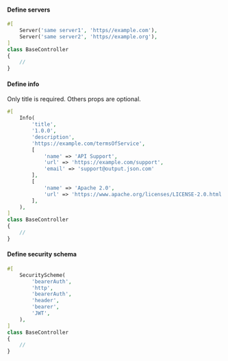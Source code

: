 #### Define servers

```php
#[
    Server('same server1', 'https//example.com'),
    Server('same server2', 'https//example.org'),
]
class BaseController 
{
    //
}
```

#### Define info
Only title is required. Others props are optional.
```php
#[
    Info(
        'title',
        '1.0.0',
        'description',
        'https://example.com/termsOfService',
        [
            'name' => 'API Support',
            'url' => 'https://example.com/support',
            'email' => 'support@output.json.com'
        ],
        [
            'name' => 'Apache 2.0',
            'url' => 'https://www.apache.org/licenses/LICENSE-2.0.html'
        ],
    ),
]
class BaseController 
{
    //
}
```

#### Define security schema

```php
#[
    SecurityScheme(
        'bearerAuth',
        'http',
        'bearerAuth',
        'header',
        'bearer',
        'JWT',
    ),
]
class BaseController 
{
    //
}
```